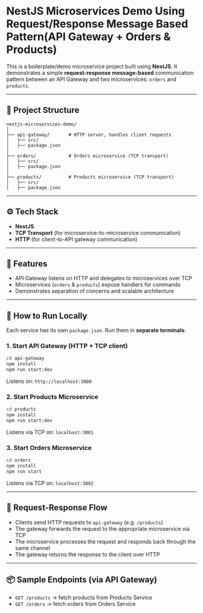 # NestJS Microservices Demo Using Request/Response Message Based Pattern(API Gateway + Orders & Products)

This is a boilerplate/demo microservice project built using **NestJS**. It demonstrates a simple **request-response message-based** communication pattern between an API Gateway and two microservices: `orders` and `products`.

---

## 📁 Project Structure

```
nestjs-microservices-demo/
│
├── api-gateway/       # HTTP server, handles client requests
│   ├── src/
│   ├── package.json
│
├── orders/            # Orders microservice (TCP transport)
│   ├── src/
│   ├── package.json
│
├── products/          # Products microservice (TCP transport)
│   ├── src/
│   ├── package.json

```

---

## ⚙️ Tech Stack

- **NestJS**
- **TCP Transport** (for microservice-to-microservice communication)
- **HTTP** (for client-to-API gateway communication)


---

## 📌 Features

- API Gateway listens on HTTP and delegates to microservices over TCP
- Microservices (`orders` & `products`) expose handlers for commands
- Demonstrates separation of concerns and scalable architecture

---

## 🚀 How to Run Locally

Each service has its own `package.json`. Run them in **separate terminals**:

### 1. Start API Gateway (HTTP + TCP client)

```bash
cd api-gateway
npm install
npm run start:dev
```

Listens on: `http://localhost:3000`

### 2. Start Products Microservice

```bash
cd products
npm install
npm run start:dev
```

Listens via TCP on: `localhost:3001`

### 3. Start Orders Microservice

```bash
cd orders
npm install
npm run start
```

Listens via TCP on: `localhost:3002`

---

## 🔄 Request-Response Flow

* Clients send HTTP requests to `api-gateway` (e.g. `/products`)
* The gateway forwards the request to the appropriate microservice via TCP
* The microservice processes the request and responds back through the same channel
* The gateway returns the response to the client over HTTP

---

## 📦 Sample Endpoints (via API Gateway)

* `GET /products` → fetch products from Products Service
* `GET /orders` → fetch orders from Orders Service

